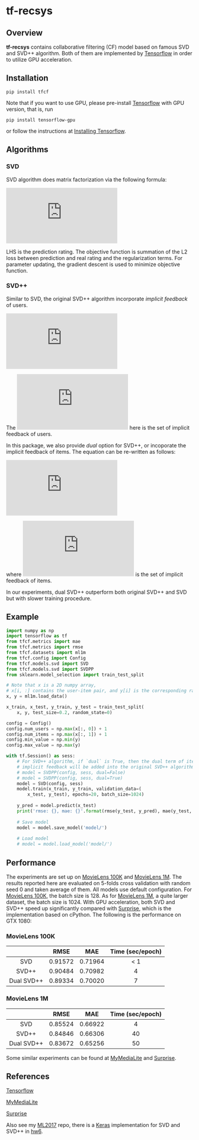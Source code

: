 # tf-recsys

## Overview
**tf-recsys** contains collaborative filtering (CF) model based on famous SVD and SVD++ algorithm. Both of them are implemented by [Tensorflow][Tensorflow] in order to utilize GPU acceleration.


## Installation

```
pip install tfcf
```

Note that if you want to use GPU, please pre-install [Tensorflow][Tensorflow] with GPU version, that is, run
```
pip install tensorflow-gpu
```
or follow the instructions at [Installing Tensorflow](https://www.tensorflow.org/install/).

## Algorithms

### SVD

SVD algorithm does matrix factorization via the following formula:

![SVD](http://latex.codecogs.com/gif.latex?r_%7Bui%7D%20%3D%20%5Cmu%20&plus;%20b_u%20&plus;%20b_i%20&plus;%20p_u%20q_i)

LHS is the prediction rating. The objective function is summation of the L2 loss between prediction and real rating and the regularization terms. For parameter updating, the gradient descent is used to minimize objective function.

### SVD++

Similar to SVD, the original SVD++ algorithm incorporate *implicit feedback* of users.

![SVD++](http://latex.codecogs.com/gif.latex?r_%7Bui%7D%20%3D%20%5Cmu%20&plus;%20b_u%20&plus;%20b_i%20&plus;%20%28p_u%20&plus;%20%5Cfrac%7B1%7D%7B%5Csqrt%7B%7CN%28u%29%7C%7D%7D%20%5Csum_%7Bj%20%5Cin%20N%28u%29%7D%20y_j%29%20q_i)

The ![implicit feedback of user](http://latex.codecogs.com/gif.latex?N%28u%29) here is the set of implicit feedback of users.

In this package, we also provide *dual* option for SVD++, or incoporate the implicit feedback of items. The equation can be re-written as follows:

![dual SVD++](http://latex.codecogs.com/gif.latex?r_%7Bui%7D%20%3D%20%5Cmu%20&plus;%20b_u%20&plus;%20b_i%20&plus;%20%28p_u%20&plus;%20%5Cfrac%7B1%7D%7B%5Csqrt%7B%7CN%28u%29%7C%7D%7D%20%5Csum_%7Bj%20%5Cin%20N%28u%29%7D%20y_j%29%20%28q_i%20&plus;%20%5Cfrac%7B1%7D%7B%5Csqrt%7B%7CH%28i%29%7C%7D%7D%20%5Csum_%7Bj%20%5Cin%20H%28i%29%7D%20g_j%29)

where ![implicit feedback of item](http://latex.codecogs.com/gif.latex?H%28i%29) is the set of implicit feedback of items.

In our experiments, dual SVD++ outperform both original SVD++ and SVD but with slower training procedure.

## Example

```python
import numpy as np
import tensorflow as tf
from tfcf.metrics import mae
from tfcf.metrics import rmse
from tfcf.datasets import ml1m
from tfcf.config import Config
from tfcf.models.svd import SVD
from tfcf.models.svd import SVDPP
from sklearn.model_selection import train_test_split

# Note that x is a 2D numpy array, 
# x[i, :] contains the user-item pair, and y[i] is the corresponding rating.
x, y = ml1m.load_data()

x_train, x_test, y_train, y_test = train_test_split(
    x, y, test_size=0.2, random_state=0)

config = Config()
config.num_users = np.max(x[:, 0]) + 1
config.num_items = np.max(x[:, 1]) + 1
config.min_value = np.min(y)
config.max_value = np.max(y)

with tf.Session() as sess:
    # For SVD++ algorithm, if `dual` is True, then the dual term of items' 
    # implicit feedback will be added into the original SVD++ algorithm.
    # model = SVDPP(config, sess, dual=False)
    # model = SVDPP(config, sess, dual=True)
    model = SVD(config, sess)
    model.train(x_train, y_train, validation_data=(
        x_test, y_test), epochs=20, batch_size=1024)
        
    y_pred = model.predict(x_test)
    print('rmse: {}, mae: {}'.format(rmse(y_test, y_pred), mae(y_test, y_pred)))
        
    # Save model
    model = model.save_model('model/')
    
    # Load model
    # model = model.load_model('model/')

```

## Performance

The experiments are set up on [MovieLens 100K][MovieLens100K] and [MovieLens 1M][MovieLens1M]. The results reported here are evaluated on 5-folds cross validation with random seed 0 and taken average of them. All models use default configuration. For [MovieLens 100K][MovieLens100K], the batch size is 128. As for [MovieLens 1M][MovieLens1M], a quite larger dataset, the batch size is 1024. With GPU acceleration, both SVD and SVD++ speed up significantly compared with [Surprise][Surprise], which is the implementation based on cPython. The following is the performance on GTX 1080:

### MovieLens 100K

|            |   RMSE  |   MAE   | Time (sec/epoch) |
|:----------:|:-------:|:-------:|:----------------:|
|     SVD    | 0.91572 | 0.71964 |        < 1       |
|    SVD++   | 0.90484 | 0.70982 |         4        |
| Dual SVD++ | 0.89334 | 0.70020 |         7        |

### MovieLens 1M
|            |   RMSE  |   MAE   | Time (sec/epoch) |
|:----------:|:-------:|:-------:|:----------------:|
|     SVD    | 0.85524 | 0.66922 |         4        |
|    SVD++   | 0.84846 | 0.66306 |        40        |
| Dual SVD++ | 0.83672 | 0.65256 |        50        |

Some similar experiments can be found at [MyMediaLite][MyMediaLite] and [Surprise][Surprise].


## References
[Tensorflow][Tensorflow]

[MyMediaLite][MyMediaLite]

[Surprise][Surprise]

Also see my [ML2017][ML2017] repo, there is a [Keras][Keras] implementation for SVD and SVD++ in [hw6][hw6].

[MovieLens100K]: https://grouplens.org/datasets/movielens/100k/
[MovieLens1M]: https://grouplens.org/datasets/movielens/1m/
[Tensorflow]: https://www.tensorflow.org/
[Keras]: https://keras.io/
[MyMediaLite]: http://www.mymedialite.net/examples/datasets.html
[Surprise]: https://github.com/NicolasHug/Surprise
[ML2017]: https://github.com/WindQAQ/ML2017
[hw6]: https://github.com/WindQAQ/ML2017/blob/master/hw6/train.py
